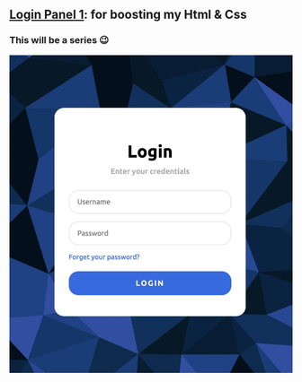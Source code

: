 ## [Login Panel 1](https://amir83nasr.github.io/LoginPanel1): for boosting my Html & Css 
### This will be a series 😉
![Preview](Preview.jpg)
